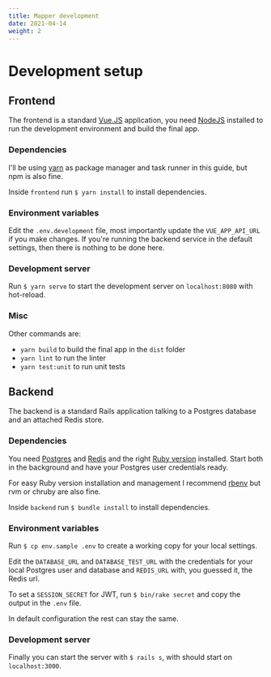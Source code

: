 ```yaml
---
title: Mapper development
date: 2021-04-14
weight: 2
---
```


# Development setup

## Frontend

The frontend is a standard [Vue.JS](https://v3.vuejs.org/) application, you need [NodeJS](https://nodejs.org/en/download/) installed to run the development environment and build the final app.

### Dependencies

I'll be using [yarn](https://classic.yarnpkg.com/en/docs/install/) as package manager and task runner in this guide, but npm is also fine.

Inside `frontend` run `$ yarn install` to install dependencies.

### Environment variables

Edit the `.env.development` file, most importantly update the `VUE_APP_API_URL` if you make changes. If you're running the backend service in the default settings, then there is nothing to be done here.

### Development server

Run `$ yarn serve` to start the development server on `localhost:8080` with hot-reload.


### Misc

Other commands are:

- `yarn build` to build the final app in the `dist` folder
- `yarn lint` to run the linter
- `yarn test:unit` to run unit tests


## Backend

The backend is a standard Rails application talking to a Postgres database and an attached Redis store.

### Dependencies

You need [Postgres](https://www.postgresql.org/download/) and [Redis](https://redis.io/download) and the right [Ruby version](https://github.com/feminizidmap/feminizid-mapper/blob/main/backend/.ruby-version) installed. Start both in the background and have your Postgres user credentials ready.

For easy Ruby version installation and management I recommend [rbenv](https://github.com/rbenv/rbenv) but rvm or chruby are also fine.

Inside `backend` run `$ bundle install` to install dependencies.

### Environment variables

Run `$ cp env.sample .env` to create a working copy for your local settings.

Edit the `DATABASE_URL` and `DATABASE_TEST_URL` with the credentials for your local Postgres user and database and `REDIS_URL` with, you guessed it, the Redis url.

To set a `SESSION_SECRET` for JWT, run `$ bin/rake secret` and copy the output in the `.env` file.

In default configuration the rest can stay the same.

### Development server

Finally you can start the server with `$ rails s`, with should start on `localhost:3000`.
